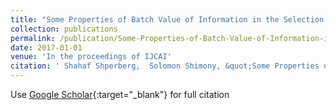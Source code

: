 ```yaml
---
title: "Some Properties of Batch Value of Information in the Selection Problem (Extended Abstract)"
collection: publications
permalink: /publication/Some-Properties-of-Batch-Value-of-Information-in-the-Selection-Problem-Extended-Abstract
date: 2017-01-01
venue: 'In the proceedings of IJCAI'
citation: ' Shahaf Shperberg,  Solomon Shimony, &quot;Some Properties of Batch Value of Information in the Selection Problem (Extended Abstract).&quot; In the proceedings of IJCAI, 2017.'
---
```

Use [Google Scholar](https://scholar.google.com/scholar?q=Some+Properties+of+Batch+Value+of+Information+in+the+Selection+Problem+(Extended+Abstract)){:target="_blank"} for full citation

